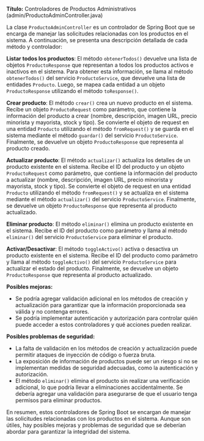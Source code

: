 **Título:** Controladores de Productos Administrativos (admin/ProductoAdminController.java)

La clase `ProductoAdminController` es un controlador de Spring Boot que se encarga de manejar las solicitudes relacionadas con los productos en el sistema. A continuación, se presenta una descripción detallada de cada método y controlador:

**Listar todos los productos**: El método `obtenerTodos()` devuelve una lista de objetos `ProductoResponse` que representan a todos los productos activos e inactivos en el sistema. Para obtener esta información, se llama al método `obtenerTodos()` del servicio `ProductoService`, que devuelve una lista de entidades `Producto`. Luego, se mapea cada entidad a un objeto `ProductoResponse` utilizando el método `toResponse()`.

**Crear producto**: El método `crear()` crea un nuevo producto en el sistema. Recibe un objeto `ProductoRequest` como parámetro, que contiene la información del producto a crear (nombre, descripción, imagen URL, precio minorista y mayorista, stock y tipo). Se convierte el objeto de request en una entidad `Producto` utilizando el método `fromRequest()` y se guarda en el sistema mediante el método `guardar()` del servicio `ProductoService`. Finalmente, se devuelve un objeto `ProductoResponse` que representa al producto creado.

**Actualizar producto**: El método `actualizar()` actualiza los detalles de un producto existente en el sistema. Recibe el ID del producto y un objeto `ProductoRequest` como parámetro, que contiene la información del producto a actualizar (nombre, descripción, imagen URL, precio minorista y mayorista, stock y tipo). Se convierte el objeto de request en una entidad `Producto` utilizando el método `fromRequest()` y se actualiza en el sistema mediante el método `actualizar()` del servicio `ProductoService`. Finalmente, se devuelve un objeto `ProductoResponse` que representa al producto actualizado.

**Eliminar producto**: El método `eliminar()` elimina un producto existente en el sistema. Recibe el ID del producto como parámetro y llama al método `eliminar()` del servicio `ProductoService` para eliminar el producto.

**Activar/Desactivar**: El método `toggleActivo()` activa o desactiva un producto existente en el sistema. Recibe el ID del producto como parámetro y llama al método `toggleActivo()` del servicio `ProductoService` para actualizar el estado del producto. Finalmente, se devuelve un objeto `ProductoResponse` que representa al producto actualizado.

**Posibles mejoras:**

* Se podría agregar validación adicional en los métodos de creación y actualización para garantizar que la información proporcionada sea válida y no contenga errores.
* Se podría implementar autenticación y autorización para controlar quién puede acceder a estos controladores y qué acciones pueden realizar.

**Posibles problemas de seguridad:**

* La falta de validación en los métodos de creación y actualización puede permitir ataques de inyección de código o fuerza bruta.
* La exposición de información de productos puede ser un riesgo si no se implementan medidas de seguridad adecuadas, como la autenticación y autorización.
* El método `eliminar()` elimina el producto sin realizar una verificación adicional, lo que podría llevar a eliminaciones accidentalmente. Se debería agregar una validación para asegurarse de que el usuario tenga permisos para eliminar productos.

En resumen, estos controladores de Spring Boot se encargan de manejar las solicitudes relacionadas con los productos en el sistema. Aunque son útiles, hay posibles mejoras y problemas de seguridad que se deberían abordar para garantizar la integridad del sistema.